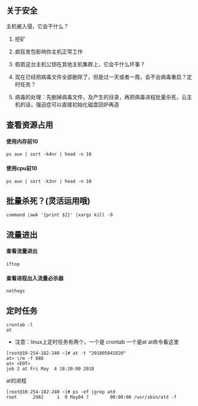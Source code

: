 ## 关于安全

主机被入侵，它会干什么？

1. 挖矿

1. 疯狂发包影响你主机正常工作

1. 假若这台主机公钥在其他主机集群上，它会干什么坏事？

1. 现在已经把病毒文件全部删除了，但是过一天或者一周，会不会病毒重启？定时任务？

1. 病毒的处理：先删掉病毒文件，及产生的目录，再把病毒进程批量杀死，云主机的话，强迫症可以直接初始化磁盘回炉再造



  ## 查看资源占用

  #### 使用内存前10
```
ps aux | sort -k4nr | head -n 10
```
  #### 使用cpu前10
```
ps aux | sort -k3nr | head -n 10
```
## 批量杀死？(灵活运用哦)
```
command |awk '{print $2}' |xargs kill -9

```
## 流量进出
  #### 查看流量进出
```
iftop 
```

  #### 查看进程出入流量必杀器
```
nethogs
```
## 定时任务
```
crontab -l 
at

```
- 注意：linux上定时任务有两个，一个是 crontab 一个是at
at命令看这里
```
[root@10-254-182-240 ~]# at -t "201805041820"
at> \rm -f 888
at> <EOT>
job 2 at Fri May  4 18:20:00 2018
```
at的进程
```
[root@10-254-182-240 ~]# ps -ef |grep atd
root      2982     1  0 May04 ?        00:00:00 /usr/sbin/atd -f
```